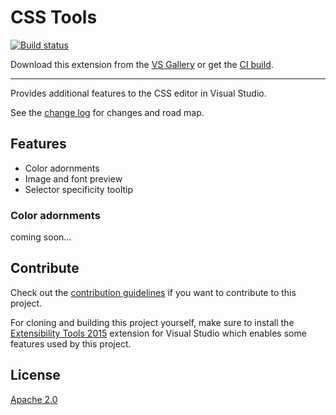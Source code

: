# CSS Tools

[![Build status](https://ci.appveyor.com/api/projects/status/qpdkwo2g3qov6ka8?svg=true)](https://ci.appveyor.com/project/madskristensen/csstools)

<!-- Update the VS Gallery link after you upload the VSIX-->
Download this extension from the [VS Gallery](https://visualstudiogallery.msdn.microsoft.com/[GuidFromGallery])
or get the [CI build](http://vsixgallery.com/extension/0020efc9-e999-4e6f-a2b6-604127f480bc/).

---------------------------------------

Provides additional features to the CSS editor in Visual Studio.

See the [change log](CHANGELOG.md) for changes and road map.

## Features

- Color adornments
- Image and font preview
- Selector specificity tooltip

### Color adornments
coming soon...

## Contribute
Check out the [contribution guidelines](.github/CONTRIBUTING.md)
if you want to contribute to this project.

For cloning and building this project yourself, make sure
to install the
[Extensibility Tools 2015](https://visualstudiogallery.msdn.microsoft.com/ab39a092-1343-46e2-b0f1-6a3f91155aa6)
extension for Visual Studio which enables some features
used by this project.

## License
[Apache 2.0](LICENSE)